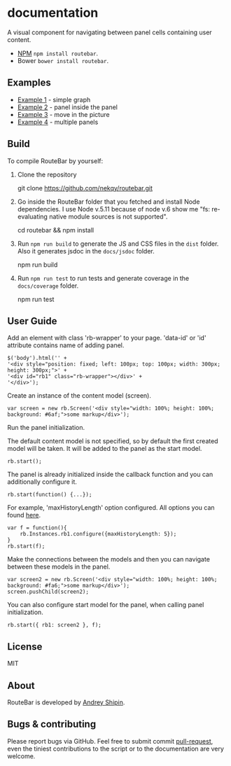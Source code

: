 # documentation

A visual component for navigating between panel cells containing user content. 

- [NPM](https://www.npmjs.com/package/routebar) `npm install routebar`.
- Bower `bower install routebar`.

## Examples

- [Example 1](https://nekqy.github.io/routebar/examples/index.html) - simple graph
- [Example 2](https://nekqy.github.io/routebar/examples/index2.html) - panel inside the panel
- [Example 3](https://nekqy.github.io/routebar/examples/index3.html) - move in the picture
- [Example 4](https://nekqy.github.io/routebar/examples/index4.html) - multiple panels

## Build 

To compile RouteBar by yourself:

1) Clone the repository

	git clone https://github.com/nekqy/routebar.git

2) Go inside the RouteBar folder that you fetched and install Node dependencies. I use Node v.5.11
because of node v.6 show me "fs: re-evaluating native module sources is not supported".

	cd routebar && npm install

3) Run `npm run build` to generate the JS and CSS files in the `dist` folder. Also it generates jsdoc in the `docs/jsdoc` folder. 

	npm run build
	
4) Run `npm run test` to run tests and generate coverage in the `docs/coverage` folder.

	npm run test
	
## User Guide

Add an element with class 'rb-wrapper' to your page. 'data-id' or 'id' attribute contains name of adding panel.

    $('body').html('' +
    '<div style="position: fixed; left: 100px; top: 100px; width: 300px; height: 300px;">' +
    '<div id="rb1" class="rb-wrapper"></div>' +
    '</div>');

Create an instance of the content model (screen).

    var screen = new rb.Screen('<div style="width: 100%; height: 100%; background: #6af;">some markup</div>');

Run the panel initialization.

The default content model is not specified, so by default the first created model will be taken.
It will be added to the panel as the start model.

    rb.start();
 
The panel is already initialized inside the callback function and you can additionally configure it.

    rb.start(function() {...});

For example, 'maxHistoryLength' option configured. All options you can found [here](https://nekqy.github.io/routebar/docs/jsdoc/Moving.html#~config).

    var f = function(){
        rb.Instances.rb1.configure({maxHistoryLength: 5});
    }
    rb.start(f);
    
Make the connections between the models and then you can navigate between these models in the panel.

    var screen2 = new rb.Screen('<div style="width: 100%; height: 100%; background: #fa6;">some markup</div>');
    screen.pushChild(screen2);

You can also configure start model for the panel, when calling panel initialization.

    rb.start({ rb1: screen2 }, f);

## License

MIT

## About

RouteBar is developed by [Andrey Shipin](http://vk.com/andrey_shipin). 

## Bugs & contributing

Please report bugs via GitHub. Feel free to submit commit [pull-request](https://github.com/nekqy/routebar/pulls), even the tiniest contributions to the script or to the documentation are very welcome.

